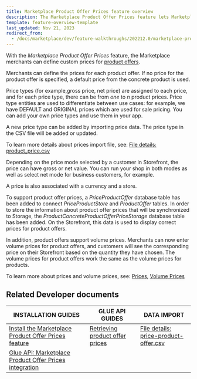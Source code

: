 ```yaml
---
title: Marketplace Product Offer Prices feature overview
description: The Marketplace Product Offer Prices feature lets Marketplace merchants set prices for product offers.
template: feature-overview-template
last_updated: Nov 21, 2023
redirect_from:
  - /docs/marketplace/dev/feature-walkthroughs/202212.0/marketplace-product-offer-prices-feature-walkthrough.html
---
```


With the *Marketplace Product Offer Prices* feature, the Marketplace merchants can define custom prices for [product offers](/docs/pbc/all/offer-management/{{page.version}}/marketplace/marketplace-merchant-portal-product-offer-management-feature-overview.html).

Merchants can define the prices for each product offer. If no price for the product offer is specified, a default price from the concrete product is used.

Price types (for example,gross price, net price) are assigned to each price, and for each price type, there can be from *one* to *n* product prices. Price type entities are used to differentiate between use cases: for example, we have DEFAULT and ORIGINAL prices which are used for sale pricing. You can add your own price types and use them in your app.

A new price type can be added by importing price data. The price type in the CSV file will be added or updated.

To learn more details about prices import file, see: [File details: product_price.csv](/docs/pbc/all/price-management/{{page.version}}/base-shop/import-and-export-data/import-file-details-product-price.csv.html)

Depending on the price mode selected by a customer in Storefront, the price can have gross or net value. You can run your shop in both modes as well as select net mode for business customers, for example.

A price is also associated with a currency and a store.

To support product offer prices, a *PriceProductOffer* database table has been added to connect *PriceProductStore* and *ProductOffer* tables. In order to store the information about product offer prices that will be synchronized to Storage, the *ProductConcreteProductOfferPriceStorage* database table has been added. On the Storefront, this data is used to display correct prices for product offers.

In addition, product offers support volume prices. Merchants can now enter volume prices for product offers, and customers will see the corresponding price on their Storefront based on the quantity they have chosen. The volume prices for product offers work the same as the volume prices for products.

To learn more about prices and volume prices, see: [Prices](/docs/pbc/all/price-management/{{page.version}}/base-shop/prices-feature-overview/prices-feature-overview.html), [Volume Prices](/docs/pbc/all/price-management/{{page.version}}/base-shop/prices-feature-overview/volume-prices-overview.html)

## Related Developer documents

|INSTALLATION GUIDES  |GLUE API GUIDES  |DATA IMPORT  |
|---------|---------|---------|
| [Install the Marketplace Product Offer Prices feature](/docs/pbc/all/price-management/{{page.version}}/marketplace/install-and-upgrade/install-features/install-the-marketplace-product-offer-prices-feature.html)          | [Retrieving product offer prices](/docs/pbc/all/price-management/{{page.version}}/marketplace/glue-api-retrieve-product-offer-prices.html)          | [File details: price-product-offer.csv](/docs/pbc/all/price-management/{{page.version}}/marketplace/import-and-export-data/import-file-details-price-product-offer.csv.html)           |
|[Glue API: Marketplace Product Offer Prices integration](/docs/pbc/all/price-management/{{page.version}}/marketplace/install-and-upgrade/install-glue-api/install-the-marketplace-product-offer-prices-glue-api.html)           |           |           |
